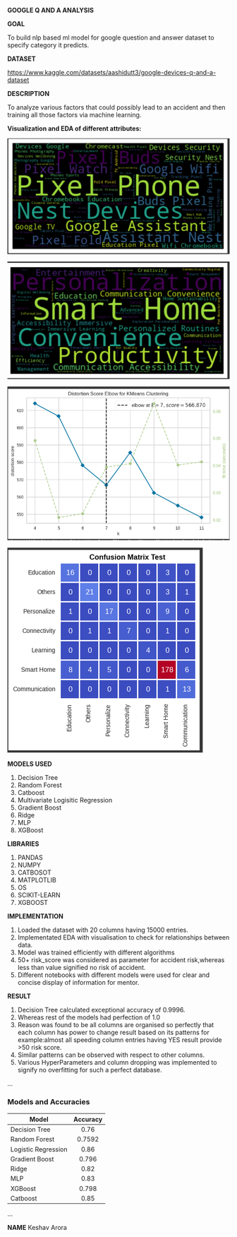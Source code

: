 **GOOGLE Q AND A ANALYSIS**


**GOAL**

To build nlp based ml model for google question and answer dataset to specify category it predicts.

**DATASET**

https://www.kaggle.com/datasets/aashidutt3/google-devices-q-and-a-dataset

**DESCRIPTION**

To analyze various factors that could possibly lead to an accident and then training all those factors via machine learning.

**Visualization and EDA of different attributes:**


![Alt Text](./Images/1.png)

![Alt Text](./Images/2.png)

![Alt Text](./Images/3.png)

![Alt Text](./Images/4.png)



**MODELS USED**
1) Decision Tree 
2) Random Forest
3) Catboost
4) Multivariate Logisitic Regression
5) Gradient Boost
6) Ridge
7) MLP
8) XGBoost

**LIBRARIES**
1) PANDAS
2) NUMPY
3) CATBOSOT
4) MATPLOTLIB
5) OS
6) SCIKIT-LEARN
7) XGBOOST

**IMPLEMENTATION**
1) Loaded the dataset with 20 columns having 15000 entries.
2) Implementated EDA with visualisation to check for relationships between data.
3) Model was trained efficiently with different algorithms
4) 50+ risk_score was considered as parameter for accident risk,whereas less than value signified no risk of accident.
4) Different notebooks with different models were used for clear and concise display of information for mentor.

**RESULT**
1) Decision Tree calculated exceptional accuracy of 0.9996.
2) Whereas rest of the models had perfection of 1.0
3) Reason was found to be all columns are organised so perfectly that each column has power to change result based on its patterns 
   for example:almost all speeding column entries having YES result provide >50 risk score.
4) Similar patterns can be observed with respect to other columns.
5) Various HyperParameters and column dropping was implemented to signify no overfitting for such a perfect database.


...

### Models and Accuracies

| Model                         | Accuracy   | 
| ----------------------------- |:----------:|
| Decision Tree                 | 0.76       |                    
| Random Forest                 | 0.7592     |                    
| Logistic Regression           | 0.86       |                    
| Gradient Boost                | 0.796      |                    
| Ridge                         | 0.82       | 
| MLP                           | 0.83       |                    
| XGBoost                       | 0.798      |
| Catboost                      | 0.85       |


...

**NAME**
Keshav Arora
